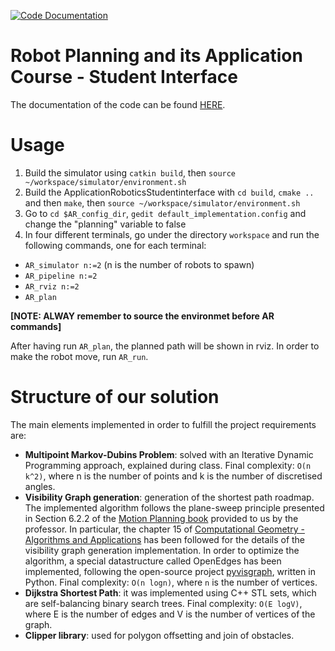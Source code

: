 [![Code Documentation](https://codedocs.xyz/lucademenego99/AppliedRoboticsStudentInterface.svg)](https://codedocs.xyz/lucademenego99/AppliedRoboticsStudentInterface/)

# Robot Planning and its Application Course - Student Interface
The documentation of the code can be found [HERE](https://codedocs.xyz/lucademenego99/AppliedRoboticsStudentInterface/).

# Usage
1. Build the simulator using `catkin build`, then `source ~/workspace/simulator/environment.sh`
2. Build the ApplicationRoboticsStudentinterface with `cd build`, `cmake ..` and then `make`, then `source ~/workspace/simulator/environment.sh`
3. Go to `cd $AR_config_dir`, `gedit default_implementation.config` and change the "planning" variable to false
4. In four different terminals, go under the directory `workspace` and run the following commands, one for each terminal:
  - `AR_simulator n:=2` (n is the number of robots to spawn)
  - `AR_pipeline n:=2`
  - `AR_rviz n:=2`
  - `AR_plan`

**[NOTE: ALWAY remember to source the environmet before AR commands]**

After having run `AR_plan`, the planned path will be shown in rviz. In order to make the robot move, run `AR_run`.


# Structure of our solution
The main elements implemented in order to fulfill the project requirements are:
- **Multipoint Markov-Dubins Problem**: solved with an Iterative Dynamic Programming approach, explained during class. Final complexity: `O(n k^2)`, where n is the number of points and k is the number of discretised angles.
- **Visibility Graph generation**: generation of the shortest path roadmap. The implemented algorithm follows the plane-sweep principle presented in Section 6.2.2 of the [Motion Planning book](http://lavalle.pl/planning/ch6.pdf) provided to us by the professor. In particular, the chapter 15 of [Computational Geometry - Algorithms and Applications](https://people.inf.elte.hu/fekete/algoritmusok_msc/terinfo_geom/konyvek/Computational%20Geometry%20-%20Algorithms%20and%20Applications,%203rd%20Ed.pdf) has been followed for the details of the visibility graph generation implementation. In order to optimize the algorithm, a special datastructure called OpenEdges has been implemented, following the open-source project [pyvisgraph](https://github.com/TaipanRex/pyvisgraph), written in Python. Final complexity: `O(n logn)`, where `n` is the number of vertices.
- **Dijkstra Shortest Path**: it was implemented using C++ STL sets, which are self-balancing binary search trees. Final complexity: `O(E logV)`, where E is the number of edges and V is the number of vertices of the graph.
- **Clipper library**: used for polygon offsetting and join of obstacles.
